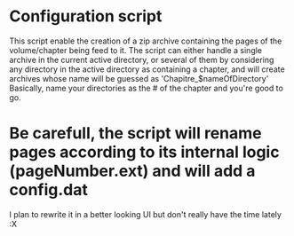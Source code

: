 Configuration script
=====================

This script enable the creation of a zip archive containing the pages of the volume/chapter being feed to it.
The script can either handle a single archive in the current active directory, or several of them by considering any directory in the active directory as containing a chapter, and will create archives whose name will be guessed as 'Chapitre_$nameOfDirectory'
Basically, name your directories as the # of the chapter and you're good to go.

Be carefull, the script will rename pages according to its internal logic (pageNumber.ext) and will add a config.dat
===

I plan to rewrite it in a better looking UI but don't really have the time lately :X
